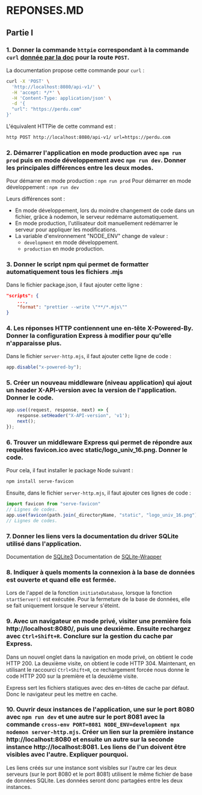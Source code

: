 # REPONSES.MD

## Partie I

### 1. Donner la commande `httpie` correspondant à la commande `curl` [donnée par la doc](http://localhost:8080/api-docs/#/shortener/post_) pour la route `POST`.

La documentation propose cette commande pour `curl` :
```sh
curl -X 'POST' \
  'http://localhost:8080/api-v1/' \
  -H 'accept: */*' \
  -H 'Content-Type: application/json' \
  -d '{
  "url": "https://perdu.com"
}'
```

L'équivalent HTTPie de cette command est :
```sh
http POST http://localhost:8080/api-v1/ url=https://perdu.com
```

### 2. Démarrer l'application en mode production avec `npm run prod` puis en mode développement avec `npm run dev`. Donner les principales différences entre les deux modes.

Pour démarrer en mode production : `npm run prod`
Pour démarrer en mode développement : `npm run dev`

Leurs différences sont :
- En mode développement, lors du moindre changement de code dans un fichier, grâce à nodemon, le serveur redémarre automatiquement.
- En mode production, l'utilisateur doit manuellement redémarrer le serveur pour appliquer les modifications.
- La variable d'environnement "NODE_ENV" change de valeur :
    * `development` en mode développement.
    * `production` en mode production.

### 3. Donner le script npm qui permet de formatter automatiquement tous les fichiers .mjs

Dans le fichier package.json, il faut ajouter cette ligne :
```json
"scripts": {
    ...,
    "format": "prettier --write \"**/*.mjs\""
}
```

### 4. Les réponses HTTP contiennent une en-tête X-Powered-By. Donner la configuration Express à modifier pour qu'elle n'apparaisse plus.

Dans le fichier `server-http.mjs`, il faut ajouter cette ligne de code :
```javascript
app.disable("x-powered-by");
```

### 5. Créer un nouveau middleware (niveau application) qui ajout un header X-API-version avec la version de l'application. Donner le code.

```javascript
app.use((request, response, next) => {
    response.setHeader("X-API-version", 'v1');
    next();
});
```

### 6. Trouver un middleware Express qui permet de répondre aux requêtes favicon.ico avec static/logo_univ_16.png. Donner le code.

Pour cela, il faut installer le package Node suivant :
```sh
npm install serve-favicon
```
Ensuite, dans le fichier `server-http.mjs`, il faut ajouter ces lignes de code :

```javascript
import favicon from "serve-favicon"
// Lignes de codes.
app.use(favicon(path.join(_directoryName, "static", "logo_univ_16.png")));
// Lignes de codes.
```

### 7. Donner les liens vers la documentation du driver SQLite utilisé dans l'application.

Documentation de [SQLite3](https://github.com/TryGhost/node-sqlite3/wiki/API)
Documentation de [SQLite-Wrapper](https://github.com/kriasoft/node-sqlite#readme)

### 8. Indiquer à quels moments la connexion à la base de données est ouverte et quand elle est fermée.

Lors de l'appel de la fonction ```initiateDatabase```, lorsque la fonction ```startServer()``` est exécutée. Pour la fermeture de la base de données, elle se fait uniquement lorsque le serveur s'éteint.

### 9. Avec un navigateur en mode privé, visiter une première fois http://localhost:8080/, puis une deuxième. Ensuite rechargez avec `Ctrl+Shift+R`. Conclure sur la gestion du cache par Express.

Dans un nouvel onglet dans la navigation en mode privé, on obtient le code HTTP 200. La deuxième visite, on obtient le code HTTP 304. Maintenant, en utilisant le raccourci `Ctrl+Shift+R`, ce rechargement forcée nous donne le code HTTP 200 sur la première et la deuxième visite.

Express sert les fichiers statiques avec des en-têtes de cache par défaut. Donc le navigateur peut les mettre en cache.

### 10. Ouvrir deux instances de l'application, une sur le port 8080 avec `npm run dev` et une autre sur le port 8081 avec la commande `cross-env PORT=8081 NODE_ENV=development npx nodemon server-http.mjs`. Créer un lien sur la première instance http://localhost:8080 et ensuite un autre sur la seconde instance http://localhost:8081. Les liens de l'un doivent être visibles avec l'autre. Expliquer pourquoi.

Les liens créés sur une instance sont visibles sur l'autre car les deux serveurs (sur le port 8080 et le port 8081) utilisent le même fichier de base de données SQLite. Les données seront donc partagées entre les deux instances.
